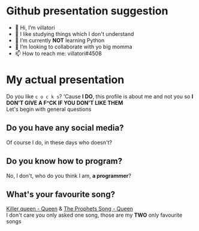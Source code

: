 # Github presentation suggestion
- 👋 Hi, I’m villatori
- 👀 I like studying things which I don't understand
- 🌱 I’m currently **NOT** learning Python
- 💞️ I’m looking to collaborate with yo big momma
- 📫 How to reach me: villatori#4508


# **My** actual presentation
Do you like `c o c k s`? 'Cause **I DO**, this profile is about me and not you so **I DON'T GIVE A F^CK IF YOU DON'T LIKE THEM**<br />
Let's begin with general questions

## Do you have any social media?
Of course I do, in these days who doesn't?

## Do you know how to program?
No, I don't, who do you think I am, **a programmer**?

## What's your favourite song?
[Killer queen - Queen](https://www.youtube.com/watch?v=2ZBtPf7FOoM) & [The Prophets Song - Queen](https://www.youtube.com/watch?v=HzdjMLKKdgk) <br /> I don't care you only asked one song, those are my **TWO** only favourite songs
